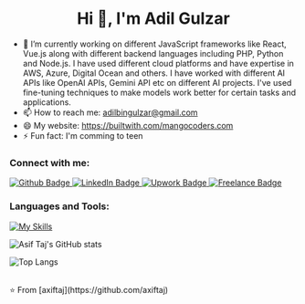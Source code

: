 

<h1 align="center">Hi 👋, I'm Adil Gulzar </h1>

- 🔭 I’m currently working on different JavaScript frameworks like React, Vue.js along with different backend languages including PHP, Python and Node.js. I have used different cloud platforms and have expertise in AWS, Azure, Digital Ocean and others. I have worked with different AI APIs like OpenAI APIs, Gemini API etc on different AI projects. I've used fine-tuning techniques to make models work better for certain tasks and applications. 
- 📫 How to reach me: adilbingulzar@gmail.com
- 😄 My website: https://builtwith.com/mangocoders.com
- ⚡ Fun fact: I'm comming to teen
  
### Connect with me:
<div id="badges">
  <a href="https://github.com/adilbingulzar">
    <img src="https://img.shields.io/badge/Github-white?style=for-the-badge&logo=Github&logoColor=black" alt="Github Badge"/>
 
  </a>
   <a href="https://www.linkedin.com/in/adilbingulzar/">
    <img src="https://img.shields.io/badge/LinkedIn-purple?style=for-the-badge&logo=linkedin&logoColor=white" alt="LinkedIn Badge"/>
  </a>
   <a href="https://www.upwork.com/freelancers/adilbingulzar">
    <img src="https://img.shields.io/badge/Upwork-green?style=for-the-badge&logo=Upwork&logoColor=white" alt="Upwork Badge"/>
  </a>
   <a href="">
    <img src="https://img.shields.io/badge/Freelance-blue?style=for-the-badge&logo=freelance&logoColor=white" alt="Freelance Badge"/>
  </a>
</div>

### Languages and Tools:
[![My Skills](https://skillicons.dev/icons?i=js,html,css,laravelr&perline=5)](https://skillicons.dev)

![Asif Taj's GitHub stats](https://github-readme-stats.vercel.app/api?username=axiftaj&show_icons=true&theme=dark)

![Top Langs](https://github-readme-stats.vercel.app/api/top-langs/?username=axiftaj&theme=dark)


<br>
⭐️ From [axiftaj](https://github.com/axiftaj)
